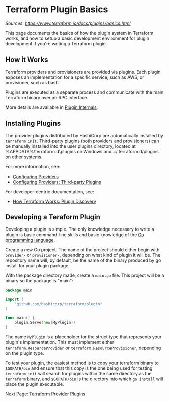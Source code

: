 # Terraform Plugin Basics

_Sources: https://www.terraform.io/docs/plugins/basics.html_

This page documents the basics of how the plugin system in Terraform works, and how to setup a basic development environment for plugin development if you're writing a Terraform plugin.

## How it Works

Terraform providers and provisioners are provided via plugins. Each plugin exposes an implementation for a specific service, such as AWS, or provisioner, such as bash.

Plugins are executed as a separate process and communicate with the main Terraform binary over an RPC interface.

More details are available in [Plugin Internals](https://www.terraform.io/docs/internals/internal-plugins.html).

## Installing Plugins

The provider plugins distributed by HashiCorp are automatically installed by `terraform init`. Third-party plugins (both providers and provisioners) can be manually installed into the user plugins directory, located at %APPDATA%\terraform.d\plugins on Windows and ~/.terraform.d/plugins on other systems.

For more information, see:

* [Configuring Providers](https://www.terraform.io/docs/configuration/providers.html)
* [Configuring Providers: Third-party Plugins](https://www.terraform.io/docs/configuration/providers.html#third-party-plugins)

For developer-centric documentation, see:

* [How Terraform Works: Plugin Discovery](https://www.terraform.io/docs/extend/how-terraform-works.html#discovery)

## Developing a Teraform Plugin

Developing a plugin is simple. The only knowledge necessary to write a plugin is basic command-line skills and basic knowledge of the [Go programming language](https://golang.org/).

Create a new Go project. The name of the project should either begin with `provider-` or `provisioner-`, depending on what kind of plugin it will be. The repository name will, by default, be the name of the binary produced by go install for your plugin package.

With the package directory made, create a `main.go` file. This project will be a binary so the package is "main":

```go
package main

import (
    "github.com/hashicorp/terraform/plugin"
)

func main() {
    plugin.Serve(new(MyPlugin))
}
```

The name `MyPlugin` is a placeholder for the struct type that represents your plugin's implementation. This must implement either `terraform.ResourceProvider` or `terraform.ResourceProvisioner`, depending on the plugin type.

To test your plugin, the easiest method is to copy your terraform binary to `$GOPATH/bin` and ensure that this copy is the one being used for testing. `terraform init` will search for plugins within the same directory as the `terraform` binary, and `$GOPATH/bin` is the directory into which `go install` will place the plugin executable.

Next Page: [Terraform Provider Plugins](provider-plugins.md)
